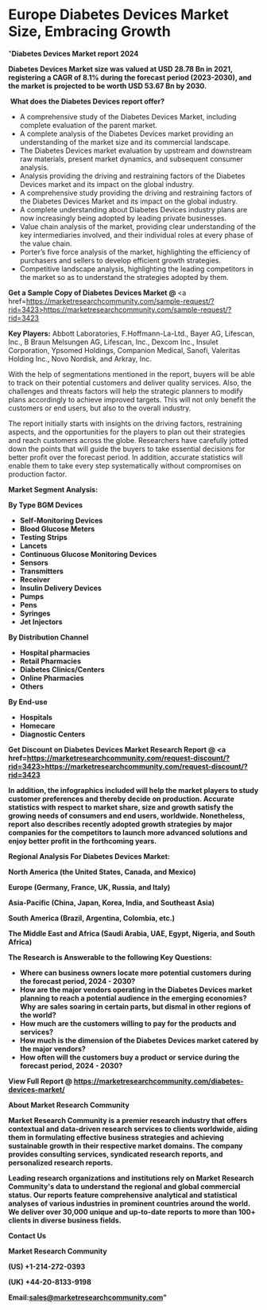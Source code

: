 # Europe Diabetes Devices Market Size, Embracing Growth
"<strong>Diabetes Devices Market report 2024</strong>

<strong>Diabetes Devices Market size was valued at USD 28.78 Bn in 2021, registering a CAGR of 8.1% during the forecast period (2023-2030), and the market is projected to be worth USD 53.67 Bn by 2030.</strong>

 <strong><b>What does the Diabetes Devices report offer?</b></strong>
<ul>
  <li>A comprehensive study of the Diabetes Devices Market, including complete evaluation of the parent market.</li>
  <li>A complete analysis of the Diabetes Devices market providing an understanding of the market size and its commercial landscape.</li>
  <li>The Diabetes Devices market evaluation by upstream and downstream raw materials, present market dynamics, and subsequent consumer analysis.</li>
  <li>Analysis providing the driving and restraining factors of the Diabetes Devices market and its impact on the global industry.</li>
  <li>A comprehensive study providing the driving and restraining factors of the Diabetes Devices Market and its impact on the global industry.</li>
  <li>A complete understanding about Diabetes Devices industry plans are now increasingly being adopted by leading private businesses.</li>
  <li>Value chain analysis of the market, providing clear understanding of the key intermediaries involved, and their individual roles at every phase of the value chain.</li>
  <li>Porter’s five force analysis of the market, highlighting the efficiency of purchasers and sellers to develop efficient growth strategies.</li>
  <li>Competitive landscape analysis, highlighting the leading competitors in the market so as to understand the strategies adopted by them.</li>
</ul>

<strong>Get a Sample Copy of Diabetes Devices Market @ </strong><a href=https://marketresearchcommunity.com/sample-request/?rid=3423><u>https://marketresearchcommunity.com/sample-request/?rid=3423</u></a>

<strong>Key Players:</strong> 
Abbott Laboratories, F.Hoffmann-La-Ltd., Bayer AG, Lifescan, Inc., B Braun Melsungen AG, Lifescan, Inc., Dexcom Inc., Insulet Corporation, Ypsomed Holdings, Companion Medical, Sanofi, Valeritas Holding Inc., Novo Nordisk, and Arkray, Inc.

With the help of segmentations mentioned in the report, buyers will be able to track on their potential customers and deliver quality services. Also, the challenges and threats factors will help the strategic planners to modify plans accordingly to achieve improved targets. This will not only benefit the customers or end users, but also to the overall industry.

The report initially starts with insights on the driving factors, restraining aspects, and the opportunities for the players to plan out their strategies and reach customers across the globe. Researchers have carefully jotted down the points that will guide the buyers to take essential decisions for better profit over the forecast period. In addition, accurate statistics will enable them to take every step systematically without compromises on production factor.

<strong>Market Segment Analysis:</strong>


<strong><strong>By Type </strong></h4>
BGM Devices
<ul>
 	<li>Self-Monitoring Devices</li>
 	<li>Blood Glucose Meters</li>
 	<li>Testing Strips</li>
 	<li>Lancets</li>
 	<li>Continuous Glucose Monitoring Devices</li>
 	<li>Sensors</li>
 	<li>Transmitters</li>
 	<li>Receiver</li>
 	<li>Insulin Delivery Devices</li>
 	<li>Pumps</li>
 	<li>Pens</li>
 	<li>Syringes</li>
 	<li>Jet Injectors</li>
</ul>
<strong><strong>By Distribution Channel </strong></h4>
<ul>
 	<li>Hospital pharmacies</li>
 	<li>Retail Pharmacies</li>
 	<li>Diabetes Clinics/Centers</li>
 	<li>Online Pharmacies</li>
 	<li>Others</li>
</ul>
<strong><strong>By End-use </strong></h4>
<ul>
 	<li>Hospitals</li>
 	<li>Homecare</li>
 	<li>Diagnostic Centers</li>
</ul>

<strong>Get Discount on Diabetes Devices Market Research Report @ </b></strong><a href=https://marketresearchcommunity.com/request-discount/?rid=3423><u>https://marketresearchcommunity.com/request-discount/?rid=3423</u></a>

In addition, the infographics included will help the market players to study customer preferences and thereby decide on production. Accurate statistics with respect to market share, size and growth satisfy the growing needs of consumers and end users, worldwide. Nonetheless, report also describes recently adopted growth strategies by major companies for the competitors to launch more advanced solutions and enjoy better profit in the forthcoming years.

<strong>Regional Analysis For Diabetes Devices Market:</strong>

<strong>North America</strong> (the United States, Canada, and Mexico)

<strong>Europe</strong> (Germany, France, UK, Russia, and Italy)

<strong>Asia-Pacific</strong> (China, Japan, Korea, India, and Southeast Asia)

<strong>South America</strong> (Brazil, Argentina, Colombia, etc.)

<strong>The Middle East and Africa</strong> (Saudi Arabia, UAE, Egypt, Nigeria, and South Africa)

<strong>The Research is Answerable to the following Key Questions:</strong>
<ul>
 	<li>Where can business owners locate more potential customers during the forecast period, 2024 - 2030?</li>
 	<li>How are the major vendors operating in the Diabetes Devices market planning to reach a potential audience in the emerging economies? Why are sales soaring in certain parts, but dismal in other regions of the world?</li>
 	<li>How much are the customers willing to pay for the products and services?</li>
 	<li>How much is the dimension of the Diabetes Devices market catered by the major vendors?</li>
 	<li>How often will the customers buy a product or service during the forecast period, 2024 - 2030?</li>
</ul>

<strong>View Full Report @</strong> <a href=https://marketresearchcommunity.com/diabetes-devices-market/>https://marketresearchcommunity.com/diabetes-devices-market/</a>

<strong>About Market Research Community</strong>

Market Research Community is a premier research industry that offers contextual and data-driven research services to clients worldwide, aiding them in formulating effective business strategies and achieving sustainable growth in their respective market domains. The company provides consulting services, syndicated research reports, and personalized research reports.

Leading research organizations and institutions rely on Market Research Community's data to understand the regional and global commercial status. Our reports feature comprehensive analytical and statistical analyses of various industries in prominent countries around the world. We deliver over 30,000 unique and up-to-date reports to more than 100+ clients in diverse business fields.

<strong>Contact Us</strong>

<strong>Market Research Community</strong>

(US) +1-214-272-0393

(UK) +44-20-8133-9198

<strong>Email:</strong>sales@marketresearchcommunity.com"
